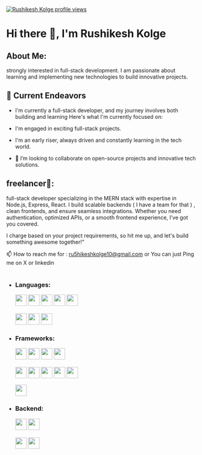  [![Rushikesh Kolge profile views](https://u8views.com/api/v1/github/profiles/124882090/views/total-count.svg)](https://u8views.com/github/ru5hikesh)

# Hi there 👋, I'm Rushikesh Kolge 

## About Me:

strongly interested in full-stack development. I am passionate about learning and implementing new technologies to build innovative projects.

## 🔭 Current Endeavors
- I'm currently a full-stack developer, and my journey involves both building and learning Here's what I'm currently focused on:

- I'm engaged in exciting full-stack projects.

- I'm an early riser, always driven and constantly learning in the tech world.
                                                                                                                                                                                                       
- 👯 I’m looking to collaborate on open-source projects and innovative tech solutions.                                                                                                       

## freelancer👯:
 full-stack developer specializing in the MERN stack with expertise in Node.js, Express, React. I build scalable backends ( I have a team for that ) , clean frontends, and ensure seamless integrations.
 Whether you need authentication, optimized APIs, or a smooth frontend experience, I’ve got you covered.

I charge based on your project requirements, so hit me up, and let's build something awesome together!"

📫 How to reach me for :  ru5hikeshkolge10@gmail.com 
or You can just Ping me on X or linkedin 
<br></br>

- ### Languages:
  
  <code><img height="30" src="https://img.shields.io/badge/JavaScript-323330?style=for-the-badge&logo=javascript&logoColor=F7DF1E"></code>
  <code><img height="30" src="https://img.shields.io/badge/TypeScript-007ACC?style=for-the-badge&logo=typescript&logoColor=white"></code>
  <code><img height="30" src="https://img.shields.io/badge/CSS3-1572B6?style=for-the-badge&logo=css3&logoColor=white"></code>
  <code><img height="30" src="https://img.shields.io/badge/HTML5-E34F26?style=for-the-badge&logo=html5&logoColor=white"></code>
  <code><img height="30" src="https://img.shields.io/badge/json-5E5C5C?style=for-the-badge&logo=json&logoColor=white"></code>
  <br></br>
  <code><img height="30" src="https://img.shields.io/badge/Python-FFD43B?style=for-the-badge&logo=python&logoColor=blue"></code>
  <code><img height="30" src="https://img.shields.io/badge/C-00599C?style=for-the-badge&logo=c&logoColor=white"></code>
  <code><img height="30" src="https://img.shields.io/badge/C%2B%2B-00599C?style=for-the-badge&logo=c%2B%2B&logoColor=white"></code>

- ### Frameworks:

  <code><img height="30" src="https://img.shields.io/badge/React-20232A?style=for-the-badge&logo=react&logoColor=61DAFB"></code>
  <code><img height="30" src="https://img.shields.io/badge/Node.js-339933?style=for-the-badge&logo=nodedotjs&logoColor=white"></code>
  <code><img height="30" src="https://img.shields.io/badge/next.js-000000?style=for-the-badge&logo=nextdotjs&logoColor=white"></code>
  <code><img height="30" src="https://img.shields.io/badge/Tailwind_CSS-38B2AC?style=for-the-badge&logo=tailwind-css&logoColor=white"></code>
  <br></br>
  <code><img height="30" src="https://img.shields.io/badge/shadcn/ui-000000?style=for-the-badge&logo=shadcnui&logoColor=white"></code>
  <code><img height="30" src="https://img.shields.io/badge/Bootstrap-563D7C?style=for-the-badge&logo=bootstrap&logoColor=white"></code>
  <code><img height="30" src="https://img.shields.io/badge/Django-171717?style=for-the-badge&logo=Django&logoColor=white"></code>
  <code><img height="30" src="https://img.shields.io/badge/Aceternity_UI-000000?style=for-the-  badge&logo=data:image/svg+xml;base64,PHN2ZyB4bWxucz0iaHR0cDovL3d3dy53My5vcmcvMjAwMC9zdmciIHdpZHRoPSIyNCIgaGVpZ2h0PSIyNCIgdmlld0JveD0iMCAwIDI0IDI0IiBmaWxsPSJub25lIiBzdHJva2U9ImN1cnJlbnRDb2xvciIgc3Ryb2tlLXdpZHRoPSIyIiBzdHJva2UtbGluZWNhcD0icm91bmQiIHN0cm9rZS1saW5lam9pbj0icm91bmQiPjxjaXJjbGUgY3g9IjEyIiBjeT0iMTIiIHI9IjEwIi8+PC9zdmc+&logoColor=white"></code>
  <code><img height="30" src="https://img.shields.io/badge/AWS%20Amplify-FF9900?style=for-the-badge&logo=aws-amplify&logoColor=white"></code>
  
  <code><img height="30" src="https://img.shields.io/badge/Redux-593D88?style=for-the-badge&logo=redux&logoColor=white"></code>
  
- ### Backend:

  <code><img height="30" src="https://img.shields.io/badge/MongoDB-4EA94B?style=for-the-badge&logo=mongodb&logoColor=white"></code>
  <code><img height="30" src="https://img.shields.io/badge/Express.js-000000?style=for-the-badge&logo=express&logoColor=white"></code>
  <br></br>
  <code><img height="30" src="https://img.shields.io/badge/JWT-000000?style=for-the-badge&logo=JSON%20web%20tokens&logoColor=white"></code>
  <code><img height="30" src="https://img.shields.io/badge/PostgreSQL-316192?style=for-the-badge&logo=postgresql&logoColor=white"></code>
  <br></br>

